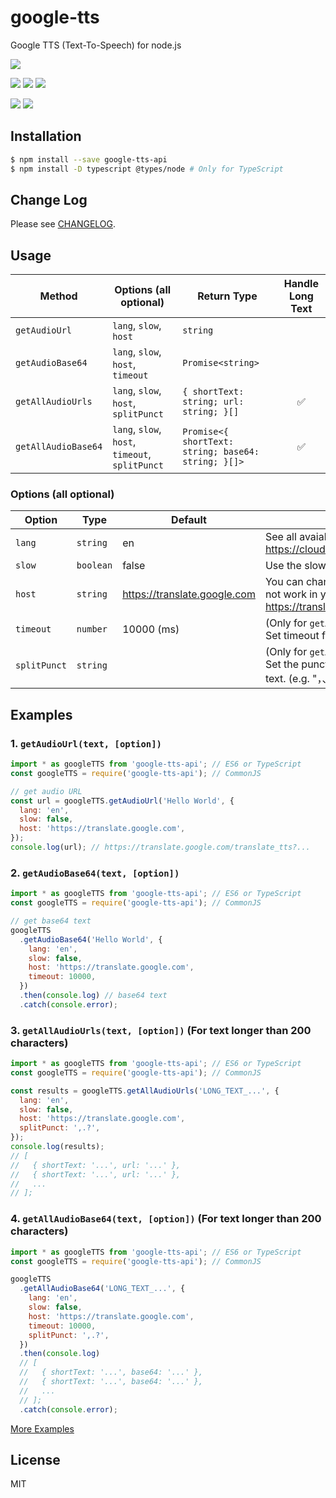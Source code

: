 # google-tts

Google TTS (Text-To-Speech) for node.js

[![][npm-img]][npm-url]

[![][dependency-img]][dependency-url]
[![][dependency-dev-img]][dependency-dev-url]
[![][install-size-img]][install-size-result]

[![][gh-action-img]][gh-action-url]
[![][coverage-img]][coverage-url]

## Installation

```bash
$ npm install --save google-tts-api
$ npm install -D typescript @types/node # Only for TypeScript
```

## Change Log

Please see [CHANGELOG](https://github.com/sefinek24/google-tts-api/blob/master/CHANGELOG.md).

## Usage

| Method              | Options (all optional)                          | Return Type                                         | Handle Long Text |
|---------------------|-------------------------------------------------|-----------------------------------------------------|:----------------:|
| `getAudioUrl`       | `lang`, `slow`, `host`                          | `string`                                            |                  |
| `getAudioBase64`    | `lang`, `slow`, `host`, `timeout`               | `Promise<string>`                                   |                  |
| `getAllAudioUrls`   | `lang`, `slow`, `host`, `splitPunct`            | `{ shortText: string; url: string; }[]`             |        ✅         |
| `getAllAudioBase64` | `lang`, `slow`, `host`, `timeout`, `splitPunct` | `Promise<{ shortText: string; base64: string; }[]>` |        ✅         |

### Options (all optional)

| Option       | Type      | Default                      | Description                                                                                                                 |
|--------------|-----------|------------------------------|-----------------------------------------------------------------------------------------------------------------------------|
| `lang`       | `string`  | en                           | See all avaiable language code at https://cloud.google.com/speech/docs/languages                                            |
| `slow`       | `boolean` | false                        | Use the slow audio speed if set `slow` to `true`                                                                            |
| `host`       | `string`  | https://translate.google.com | You can change the `host` if the default host could not work in your region (e.g. https://translate.google.com.cn).         |
| `timeout`    | `number`  | 10000 (ms)                   | (Only for `getAudioBase64` and `getAllAudioBase64`) Set timeout for the HTTP request.                                       |
| `splitPunct` | `string`  |                              | (Only for `getAllAudioUrls` and `getAllAudioBase64`) Set the punctuation to split the long text to short text. (e.g. "，、。") |

## Examples

### 1. `getAudioUrl(text, [option])`

```js
import * as googleTTS from 'google-tts-api'; // ES6 or TypeScript
const googleTTS = require('google-tts-api'); // CommonJS

// get audio URL
const url = googleTTS.getAudioUrl('Hello World', {
  lang: 'en',
  slow: false,
  host: 'https://translate.google.com',
});
console.log(url); // https://translate.google.com/translate_tts?...
```

### 2. `getAudioBase64(text, [option])`

```js
import * as googleTTS from 'google-tts-api'; // ES6 or TypeScript
const googleTTS = require('google-tts-api'); // CommonJS

// get base64 text
googleTTS
  .getAudioBase64('Hello World', {
    lang: 'en',
    slow: false,
    host: 'https://translate.google.com',
    timeout: 10000,
  })
  .then(console.log) // base64 text
  .catch(console.error);
```

### 3. `getAllAudioUrls(text, [option])` (For text longer than 200 characters)

```js
import * as googleTTS from 'google-tts-api'; // ES6 or TypeScript
const googleTTS = require('google-tts-api'); // CommonJS

const results = googleTTS.getAllAudioUrls('LONG_TEXT_...', {
  lang: 'en',
  slow: false,
  host: 'https://translate.google.com',
  splitPunct: ',.?',
});
console.log(results);
// [
//   { shortText: '...', url: '...' },
//   { shortText: '...', url: '...' },
//   ...
// ];
```

### 4. `getAllAudioBase64(text, [option])` (For text longer than 200 characters)

```js
import * as googleTTS from 'google-tts-api'; // ES6 or TypeScript
const googleTTS = require('google-tts-api'); // CommonJS

googleTTS
  .getAllAudioBase64('LONG_TEXT_...', {
    lang: 'en',
    slow: false,
    host: 'https://translate.google.com',
    timeout: 10000,
    splitPunct: ',.?',
  })
  .then(console.log)
  // [
  //   { shortText: '...', base64: '...' },
  //   { shortText: '...', base64: '...' },
  //   ...
  // ];
  .catch(console.error);
```

[More Examples](https://github.com/sefinek24/google-tts-api/tree/master/example)

## License

MIT

[npm-url]: https://nodei.co/npm/google-tts-api
[npm-img]: https://nodei.co/npm/google-tts-api.png
[install-size-img]: https://packagephobia.com/badge?p=google-tts-api
[install-size-result]: https://packagephobia.com/result?p=google-tts-api
[dependency-url]: https://david-dm.org/sefinek24/google-tts-api
[dependency-img]: https://img.shields.io/david/sefinek24/google-tts-api.svg
[dependency-dev-url]: https://david-dm.org/sefinek24/google-tts-api#info=devDependencies
[dependency-dev-img]: https://img.shields.io/david/dev/sefinek24/google-tts-api.svg
[gh-action-url]: https://github.com/sefinek24/google-tts-api/actions
[gh-action-img]: https://github.com/sefinek24/google-tts-api/actions/workflows/build.yml/badge.svg
[coverage-url]: https://coveralls.io/github/sefinek24/google-tts-api
[coverage-img]: https://img.shields.io/coveralls/github/sefinek24/google-tts-api

